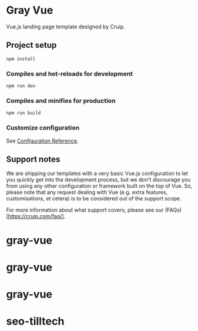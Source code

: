 # Gray Vue

Vue.js landing page template designed by Cruip.

## Project setup
```
npm install
```

### Compiles and hot-reloads for development
```
npm run dev
```

### Compiles and minifies for production
```
npm run build
```

### Customize configuration
See [Configuration Reference](https://vitejs.dev/guide/).

## Support notes
We are shipping our templates with a very basic Vue.js configuration to let you quickly get into the development process, but we don't discourage you from using any other configuration or framework built on the top of Vue. So, please note that any request dealing with Vue (e.g. extra features, customisations, et cetera) is to be considered out of the support scope.

For more information about what support covers, please see our (FAQs)[https://cruip.com/faq/].
# gray-vue
# gray-vue
# gray-vue
# seo-tilltech
